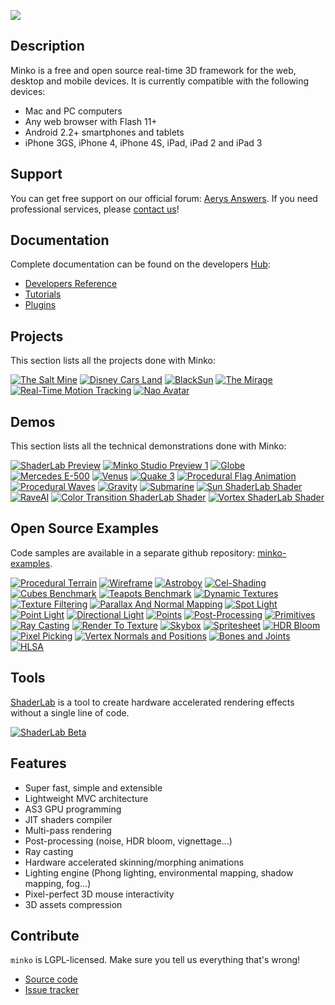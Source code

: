 ![](http://blogs.aerys.in/jeanmarc-leroux/wp-content/uploads/2012/05/256.png)

Description
-----------

Minko is a free and open source real-time 3D framework for the web, desktop and mobile devices. It is currently compatible with the following devices:
* Mac and PC computers
* Any web browser with Flash 11+
* Android 2.2+ smartphones and tablets
* iPhone 3GS, iPhone 4, iPhone 4S, iPad, iPad 2 and iPad 3

Support
-------

You can get free support on our official forum: [Aerys Answers](http://answers.aerys.in/).
If you need professional services, please [contact us](http://aerys.in/contact)!

Documentation
-------------

Complete documentation can be found on the developers [Hub](http://hub.aerys.in):

* [Developers Reference](http://hub.aerys.in/index.php/Minko:Developers_Reference)
* [Tutorials](http://hub.aerys.in/index.php/Minko:Tutorials)
* [Plugins](http://hub.aerys.in/index.php/Minko:Plugins)

Projects
--------

This section lists all the projects done with Minko:

[![The Salt Mine](http://hub.aerys.in/images/7/73/Vignette_minko_wieliczka.jpg)](http://hub.aerys.in/images/7/73/Vignette_minko_wieliczka.jpg)
[![Disney Cars Land](http://hub.aerys.in/images/a/ad/Vignette_minko_disneyvirtualmagic.jpg)](http://disneyvirtualmagic.com/#/home)
[![BlackSun](http://static.aerys.in:8080/minko/images/vignette_minko_blacksun.jpg)](http://blacksun.aerys.in)
[![The Mirage](http://static.aerys.in:8080/minko/images/vignette_minko_themirage.jpg)](http://themirage.fr)
[![Real-Time Motion Tracking](http://hub.aerys.in/images/d/d8/Vignette_minko_clancampbell.jpg)](http://www.youtube.com/watch?v=0VdPwjMNzvA)
[![Nao Avatar](http://hub.aerys.in/images/1/19/Vignette_minko_nao.jpg)](http://hub.aerys.in/images/1/19/Vignette_minko_nao.jpg)

Demos
-----

This section lists all the technical demonstrations done with Minko:

[![ShaderLab Preview](http://hub.aerys.in/images/b/b8/Vignette_minko_shaderlab.jpg)](http://www.youtube.com/watch?v=yuR1e1PjU8Y)
[![Minko Studio Preview 1](http://hub.aerys.in/images/8/8a/Vignette_minko_studio_preview_1.jpg)](http://www.youtube.com/watch?v=Uzj5lkniPVY)
[![Globe](http://static.aerys.in:8080/minko/images/vignette_minko_globe.jpg)](http://aerys.in/portfolio/google-globe)
[![Mercedes E-500](http://static.aerys.in:8080/minko/images/vignette_minko_mercedes.jpg)](http://aerys.in/portfolio/mercedes-e500)
[![Venus](http://static.aerys.in:8080/minko/images/vignette_minko_venus.jpg)](http://static.aerys.in:8080/minko/examples/Venus.html)
[![Quake 3](http://static.aerys.in:8080/minko/images/vignette_minko_q3.jpg)](http://aerys.in/portfolio/quake-3)
[![Procedural Flag Animation](http://static.aerys.in:8080/minko/images/vignette_minko_flag.jpg)](http://blogs.aerys.in/jeanmarc-leroux/2012/02/13/procedural-animated-flag-with-minko-shaderlab/)
[![Procedural Waves](http://static.aerys.in:8080/minko/images/vignette_minko_waves.jpg)](http://blogs.aerys.in/jeanmarc-leroux/2012/02/09/minko-shaderlab-waves-simulation-on-the-gpu-with-flash/)
[![Gravity](http://static.aerys.in:8080/minko/images/vignette_minko_gravity.jpg)](http://aerys.in/portfolio/gravity)
[![Submarine](http://hub.aerys.in/images/d/d6/Vignette_minko_submarine.jpg)](http://hub.aerys.in/images/d/d6/Vignette_minko_submarine.jpg)
[![Sun ShaderLab Shader](http://hub.aerys.in/images/6/62/Vignette_minko_shaderlab_sun.jpg)](http://www.youtube.com/watch?v=NfTghWuEYcs)
[![RaveAI](http://hub.aerys.in/images/9/9d/Vignette_minko_raveai.jpg)](http://www.youtube.com/watch?v=cJgVboZAp1M)
[![Color Transition ShaderLab Shader](http://hub.aerys.in/images/d/d5/Vignette_minko_shaderlab_transition.jpg)](http://www.youtube.com/watch?v=bmBWB5zaZ9Y)
[![Vortex ShaderLab Shader](http://hub.aerys.in/images/8/8b/Vignette_minko_shaderlab_vortex.jpg)](http://www.youtube.com/watch?v=Uzj5lkniPVY)

Open Source Examples
--------------------

Code samples are available in a separate github repository: [minko-examples](https://github.com/aerys/minko-examples).

[![Procedural Terrain](http://static.aerys.in:8080/minko/images/vignette_minko_terrain.jpg)](http://blogs.aerys.in/jeanmarc-leroux/2012/06/04/procedural-terrain-with-minko-2/)
[![Wireframe](http://static.aerys.in:8080/minko/images/vignette_minko_wireframe.jpg)](http://static.aerys.in:8080/minko/examples/WireframeExample.html)
[![Astroboy](http://static.aerys.in:8080/minko/images/vignette_minko_astroboy.jpg)](http://static.aerys.in:8080/minko/examples/AstroboyExample.html)
[![Cel-Shading](http://static.aerys.in:8080/minko/images/vignette_minko_celshading.jpg)](http://static.aerys.in:8080/minko/examples/CelShadingExample.html)
[![Cubes Benchmark](http://static.aerys.in:8080/minko/images/vignette_minko_cubes.jpg)](http://blogs.aerys.in/jeanmarc-leroux/2012/02/16/minko-flash-11_2-870-million-triangles-per-second/)
[![Teapots Benchmark](http://static.aerys.in:8080/minko/images/vignette_minko_teapots.jpg)](http://blogs.aerys.in/jeanmarc-leroux/2012/02/16/minko-flash-11_2-870-million-triangles-per-second/)
[![Dynamic Textures](http://static.aerys.in:8080/minko/images/vignette_minko_dynamictexturecontroller.jpg)](http://static.aerys.in:8080/minko/examples/DynamicTextureExample.html)
[![Texture Filtering](http://static.aerys.in:8080/minko/images/vignette_minko_filtering.jpg)](http://static.aerys.in:8080/minko/examples/TextureExample.html)
[![Parallax And Normal Mapping](http://static.aerys.in:8080/minko/images/vignette_minko_parallaxmapping.jpg)](http://static.aerys.in:8080/minko/examples/NormalMappingExample.html)
[![Spot Light](http://static.aerys.in:8080/minko/images/vignette_minko_spotlight.jpg)](http://static.aerys.in:8080/minko/examples/SpotLightExample.html)
[![Point Light](http://static.aerys.in:8080/minko/images/vignette_minko_pointlight.jpg)](http://static.aerys.in:8080/minko/examples/PointLightExample.html)
[![Directional Light](http://static.aerys.in:8080/minko/images/vignette_minko_directionallight.jpg)](http://static.aerys.in:8080/minko/examples/DirectionalLightExample.html)
[![Points](http://static.aerys.in:8080/minko/images/vignette_minko_points.jpg)](http://static.aerys.in:8080/minko/examples/PointsExample.html)
[![Post-Processing](http://static.aerys.in:8080/minko/images/vignette_minko_postprocessing_2.jpg)](http://static.aerys.in:8080/minko/examples/PostProcessingExample.html)
[![Primitives](http://static.aerys.in:8080/minko/images/vignette_minko_primitives.jpg)](http://static.aerys.in:8080/minko/examples/PrimitivesExample.html)
[![Ray Casting](http://static.aerys.in:8080/minko/images/vignette_minko_raycasting.jpg)](http://blogs.aerys.in/jeanmarc-leroux/2012/05/30/new-minko-2-feature-ray-casting/)
[![Render To Texture](http://static.aerys.in:8080/minko/images/vignette_minko_rtt.jpg)](http://static.aerys.in:8080/minko/examples/RenderToTextureExample.html)
[![Skybox](http://static.aerys.in:8080/minko/images/vignette_minko_skybox.jpg)](http://static.aerys.in:8080/minko/examples/SkyboxExample.html)
[![Spritesheet](http://static.aerys.in:8080/minko/images/vignette_minko_spritesheet.jpg)](http://blogs.aerys.in/jeanmarc-leroux/2012/04/20/spritesheets-with-minko/)
[![HDR Bloom](http://static.aerys.in:8080/minko/images/vignette_minko_hdr.jpg)](http://static.aerys.in:8080/minko/examples/HDRExample.html)
[![Pixel Picking](http://static.aerys.in:8080/minko/images/vignette_minko_picking.jpg)](http://static.aerys.in:8080/minko/examples/PickingExample.html)
[![Vertex Normals and Positions](http://hub.aerys.in/images/c/cf/Vignette_minko_vertexiterator.jpg)](http://hub.aerys.in/index.php/Minko:VertexIterator_Example)
[![Bones and Joints](http://hub.aerys.in/images/5/5e/Vignette_minko_jointsdebugcontroller.jpg)](http://hub.aerys.in/index.php/Minko:JointsDebugController_Example)
[![HLSA](http://hub.aerys.in/images/d/d5/Vignette_minko_hlsa.jpg)](http://hub.aerys.in/index.php/Minko:HLSA_Example)

Tools
-----

[ShaderLab](http://blogs.aerys.in/jeanmarc-leroux/2012/07/17/minko-shaderlab-beta/) is a tool to create hardware accelerated rendering effects without a single line of code.

[![ShaderLab Beta](http://static.aerys.in:8080/minko/images/banner_minko_shaderlab.jpg)](http://blogs.aerys.in/jeanmarc-leroux/2012/07/17/minko-shaderlab-beta/)

Features
--------

* Super fast, simple and extensible
* Lightweight MVC architecture
* AS3 GPU programming
* JIT shaders compiler
* Multi-pass rendering
* Post-processing (noise, HDR bloom, vignettage...)
* Ray casting
* Hardware accelerated skinning/morphing animations
* Lighting engine (Phong lighting, environmental mapping, shadow mapping, fog...)
* Pixel-perfect 3D mouse interactivity
* 3D assets compression

Contribute
----------

`minko` is LGPL-licensed.  Make sure you tell us everything that's wrong!

* [Source code](https://github.com/aerys/minko)
* [Issue tracker](https://github.com/aerys/minko/issues)
